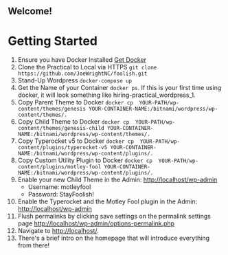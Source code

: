 ## Welcome!

# Getting Started

1. Ensure you have Docker Installed [Get Docker](https://docs.docker.com/get-docker/)
2. Clone the Practical to Local via HTTPS `git clone https://github.com/JoeWrightNC/foolish.git`
3. Stand-Up Wordpress `docker-compose up`
4. Get the Name of your Container `docker ps`.  If this is your first time using docker, it will look something like hiring-practical_wordpress_1.
5. Copy Parent Theme to Docker `docker cp  YOUR-PATH/wp-content/themes/genesis YOUR-CONTAINER-NAME:/bitnami/wordpress/wp-content/themes/.`
6. Copy Child Theme to Docker `docker cp  YOUR-PATH/wp-content/themes/genesis-child YOUR-CONTAINER-NAME:/bitnami/wordpress/wp-content/themes/.`
7. Copy Typerocket v5 to Docker `docker cp  YOUR-PATH/wp-content/plugins/typerocket-v5 YOUR-CONTAINER-NAME:/bitnami/wordpress/wp-content/plugins/.`
8. Copy Custom Utility Plugin to Docker `docker cp  YOUR-PATH/wp-content/plugins/motley-fool YOUR-CONTAINER-NAME:/bitnami/wordpress/wp-content/plugins/.`
9. Enable your new Child Theme in the Admin:  [http://localhost/wp-admin](http://localhost/wp-admin)
    - Username: motleyfool
    - Password: StayFoolish!
10. Enable the Typerocket and the Motley Fool plugin in the Admin:  [http://localhost/wp-admin](http://localhost/wp-admin)
11. Flush permalinks by clicking save settings on the permalink settings page  [http://localhost/wp-admin/options-permalink.php](http://localhost/wp-admin/options-permalink.php)
12. Navigate to [http://localhost/](http://localhost/).
13. There's a brief intro on the homepage that will introduce everything from there!